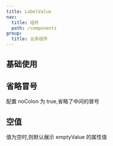 ```yaml
---
title: LabelValue
nav:
  title: 组件
  path: /components
group:
  title: 业务组件
---
```


## 基础使用

<code src="./demos/demo1.tsx" ></code>

## 省略冒号

配置 noColon 为 true,省略了中间的冒号

<code src="./demos/demo2.tsx" ></code>

## 空值

值为空时,则默认展示 emptyValue 的属性值

<code src="./demos/demo3.tsx" ></code>

<API id="LabelValue"></API>

